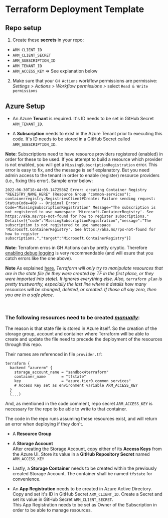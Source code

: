 Terraform Deployment Template
===

## Repo setup

1. Create these **secrets** in your repo:
- `ARM_CLIENT_ID`
- `ARM_CLIENT_SECRET`
- `ARM_SUBSCRIPTION_ID`
- `ARM_TENANT_ID`
- `ARM_ACCESS_KEY` => See explanation below

2. Make sure that your `GH Actions` workflow permissions are permissive: _Settings > Actions > Workflow permissions >_ 
select `Read & Write permissions`

## Azure Setup

- An Azure **Tenant** is required. It's ID needs to be set in GitHub Secret `ARM_TENANT_ID`.


- A **Subscription** needs to exist in the Azure Tenant prior to executing this code. 
It's ID needs to be stored in a GitHub Secret called `ARM_SUBSCRIPTION_ID`.

**Note**: Subscriptions need to have resource providers registered (enabled) in order for these to be used. 
If you attempt to build a resource which provider is not enabled, you will get a `MissingSubscriptionRegistration` error. 
This error is easy to fix, and the message is self explanatory. But you need admin access to the tenant in order to 
enable (register) resource providers (i.e., fixing this error). Sample error below:


`2022-06-30T18:44:03.1472586Z Error: creating Container Registry "REGISTRY_NAME_HERE" (Resource Group "common-services"): containerregistry.RegistriesClient#Create: Failure sending request: StatusCode=409 -- Original Error: Code="MissingSubscriptionRegistration" Message="The subscription is not registered to use namespace 'Microsoft.ContainerRegistry'. See https://aka.ms/rps-not-found for how to register subscriptions." Details=[{"code":"MissingSubscriptionRegistration","message":"The subscription is not registered to use namespace 'Microsoft.ContainerRegistry'. See https://aka.ms/rps-not-found for how to register subscriptions.","target":"Microsoft.ContainerRegistry"}]`

**Note**: Terraform erros in GH Actions can by pretty cryptic. 
Therefore [enabling debug logging](https://docs.github.com/en/actions/monitoring-and-troubleshooting-workflows/enabling-debug-logging) 
is very recommendable (and will esure that you catch errors like the one above).

**Note** As explained [here](https://groups.google.com/g/terraform-tool/c/MWSA-_1L9IM/m/IOZffHoXBAAJ), 
_Terraform will only try to manipulate resources that are in the state file (ie they were created by TF in the first place, or they were imported into state). It ignores everything else. Also, `terraform plan` is pretty trustworthy, especially the last line where it details how many resources will be changed, deleted, or created. If those all say zero, then you are in a safe place._


<br>

### The following resources need to be created <u>_manually_</u>:  
The reason is that state file is stored in Azure itself. So the creation of the storage group, account and container
where Terraform will be able to create and update the file need to precede the deployment of the resources through this repo.

Their names are referenced in file `provider.tf`:

```
terraform {
  backend "azurerm" {
    storage_account_name = "sandbox4terraform"
    container_name       = "tfstate"
    key                  = "azure.tier0.common_services"
    # Access Key set as environment variable ARM_ACCESS_KEY
  }
  (...)
```

And, as mentioned in the code comment, repo secret `ARM_ACCESS_KEY` is necessary for the repo to be able to write to
that container.


The code in the repo runs assuming these resources exist, and will return an error when deploying if they don't.</br>


- A **Resource Group**


- A **Storage Account**  
After creating the Storage Account, copy either of its **Access Keys** from the Azure UI. 
Store its value in a **GitHub Repository Secret** named `ARM_ACCESS_KEY`


- Lastly, a **Storage Container** needs to be created within the previously created Storage Account. 
The container shall be named `tfstate` for convenience. 


- An **App Registration** needs to be created in Azure Active Directory. Copy and set it's ID in GitHub Secret
 `ARM_CLIENT_ID`. Create a Secret and set its value in GitHub Secret `ARM_CLIENT_SECRET`.  
This App Registration needs to be set as Owner of the Subscription in order to be able to manage resources.


